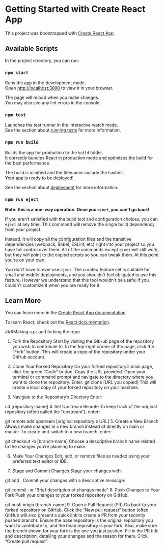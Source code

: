 # Getting Started with Create React App

This project was bootstrapped with [Create React App](https://github.com/facebook/create-react-app).

## Available Scripts

In the project directory, you can run:

### `npm start`

Runs the app in the development mode.\
Open [http://localhost:3000](http://localhost:3000) to view it in your browser.

The page will reload when you make changes.\
You may also see any lint errors in the console.

### `npm test`

Launches the test runner in the interactive watch mode.\
See the section about [running tests](https://facebook.github.io/create-react-app/docs/running-tests) for more information.

### `npm run build`

Builds the app for production to the `build` folder.\
It correctly bundles React in production mode and optimizes the build for the best performance.

The build is minified and the filenames include the hashes.\
Your app is ready to be deployed!

See the section about [deployment](https://facebook.github.io/create-react-app/docs/deployment) for more information.

### `npm run eject`

**Note: this is a one-way operation. Once you `eject`, you can't go back!**

If you aren't satisfied with the build tool and configuration choices, you can `eject` at any time. This command will remove the single build dependency from your project.

Instead, it will copy all the configuration files and the transitive dependencies (webpack, Babel, ESLint, etc) right into your project so you have full control over them. All of the commands except `eject` will still work, but they will point to the copied scripts so you can tweak them. At this point you're on your own.

You don't have to ever use `eject`. The curated feature set is suitable for small and middle deployments, and you shouldn't feel obligated to use this feature. However we understand that this tool wouldn't be useful if you couldn't customize it when you are ready for it.

## Learn More

You can learn more in the [Create React App documentation](https://facebook.github.io/create-react-app/docs/getting-started).

To learn React, check out the [React documentation](https://reactjs.org/).

###Making a pr and forking the repo
1. Fork the Repository
Start by visiting the GitHub page of the repository you wish to contribute to.
In the top-right corner of the page, click the “Fork” button. This will create a copy of the repository under your GitHub account.
2. Clone Your Forked Repository
On your forked repository’s main page, click the green “Code” button. Copy the URL provided.
Open your terminal or command prompt and navigate to the directory where you want to clone the repository. Enter:
git clone [URL you copied]
This will create a local copy of your forked repository on your machine.

3. Navigate to the Repository’s Directory
Enter:

cd [repository-name]
4. Set Upstream Remote
To keep track of the original repository (often called the “upstream”), enter:

git remote add upstream [original repository's URL]
5. Create a New Branch
Always make changes in a new branch instead of directly on main or master. To create and switch to a new branch, enter:

git checkout -b [branch-name]
Choose a descriptive branch name related to the changes you’re planning to make.

6. Make Your Changes
Edit, add, or remove files as needed using your preferred text editor or IDE.

7. Stage and Commit Changes
Stage your changes with:

git add .
Commit your changes with a descriptive message:

git commit -m "Brief description of changes made"
8. Push Changes to Your Fork
Push your changes to your forked repository on GitHub:

git push origin [branch-name]
9. Open a Pull Request (PR)
Go back to your forked repository on GitHub.
Click the “New pull request” button (often GitHub will also present a quick link to create a PR from your recently pushed branch).
Ensure the base repository is the original repository you want to contribute to, and the head repository is your fork. Also, make sure the branch shown for your fork is the one you just pushed.
Fill in the PR title and description, detailing your changes and the reason for them.
Click “Create pull request”.
